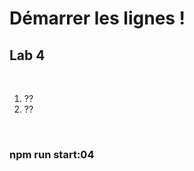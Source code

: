 <!-- .slide: class="exercice" -->

# Démarrer les lignes !

## Lab 4

<br>

1. ??
2. ??

<br>

### npm run start:04
